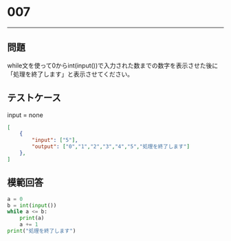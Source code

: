 # 007

---
## 問題

while文を使って0からint(input())で入力された数までの数字を表示させた後に「処理を終了します」と表示させてください。

## テストケース
input = none
```json
[
	{
		"input": ["5"],
		"output": ["0","1","2","3","4","5","処理を終了します"]
  	},
]
```

## 模範回答
```python
a = 0
b = int(input())
while a <= b:
	print(a)
	a += 1
print("処理を終了します")
```
